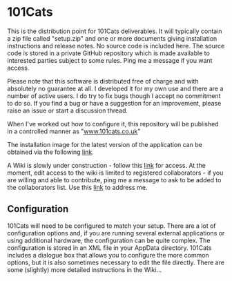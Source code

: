 # 101Cats
This is the distribution point for 101Cats deliverables. It will typically contain a zip file called "setup.zip" and one or more documents giving installation instructions and release notes.
No source code is included here. The source code is stored in a private GitHub repository which is made available to interested parties subject to some rules. Ping me a message if you want access.

Please note that this software is distributed free of charge and with absolutely no guarantee at all. I developed it for my own use and there are a number of active users. I do try to fix bugs though I accept no commitment to do so. If you find a bug or have a suggestion for an improvement, please raise an issue or start a discussion thread. 

When I've worked out how to configure it, this repository will be published in a controlled manner as "www.101cats.co.uk"

The installation image for the latest version of the application can be obtained via the following [link](https://github.com/martinbradford/101Cats/blob/main/setup(1.0.9.7).zip).

A Wiki is slowly under construction - follow this [link](https://github.com/martinbradford/101Cats/wiki) for access. At the moment, edit access to the wiki is limited to registered collaborators - if you are willing and able to contribute, ping me a message to ask to be added to the collaborators list.  Use this [link](mailto:one.oh.onecats@outlook.com) to address me.

## Configuration

101Cats will need to be configured to match your setup. There are a lot of configuration options and, if you are running several external applications or using additional hardware, the configuration can be quite complex. The configuration is stored in an XML file in your AppData directory. 101Cats includes a dialogue box that allows you to configure the more common options, but it is also sometimes necessary to edit the file directly. There are some (slightly) more detailed instructions in the Wiki...

